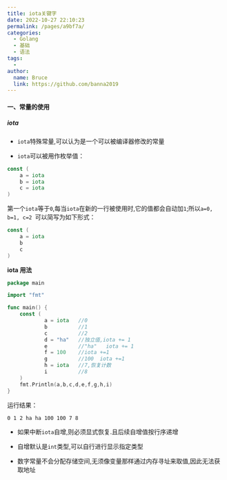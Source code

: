 ```yaml
---
title: iota关键字
date: 2022-10-27 22:10:23
permalink: /pages/a9bf7a/
categories:
  - Golang
  - 基础
  - 语法
tags:
  - 
author: 
  name: Bruce
  link: https://github.com/banna2019
---
```

#### 一、常量的使用

##### iota

- `iota`特殊常量,可以认为是一个可以被编译器修改的常量

- `iota`可以被用作枚举值：

```go
const (
    a = iota
    b = iota
    c = iota
)
```

第一个`iota`等于`0`,每当`iota`在新的一行被使用时,它的值都会自动加`1`;所以`a=0, b=1, c=2 `可以简写为如下形式：

```go
const (
    a = iota
    b
    c
)
```


**iota 用法**

```go
package main

import "fmt"

func main() {
    const (
            a = iota   //0
            b          //1
            c          //2
            d = "ha"   //独立值,iota += 1
            e          //"ha"   iota += 1
            f = 100    //iota +=1
            g          //100  iota +=1
            h = iota   //7,恢复计数
            i          //8
    )
    fmt.Println(a,b,c,d,e,f,g,h,i)
}
```

运行结果：

```
0 1 2 ha ha 100 100 7 8
```

- 如果中断`iota`自增,则必须显式恢复.且后续自增值按行序递增

- 自增默认是`int`类型,可以自行进行显示指定类型

- 数字常量不会分配存储空间,无须像变量那样通过内存寻址来取值,因此无法获取地址
